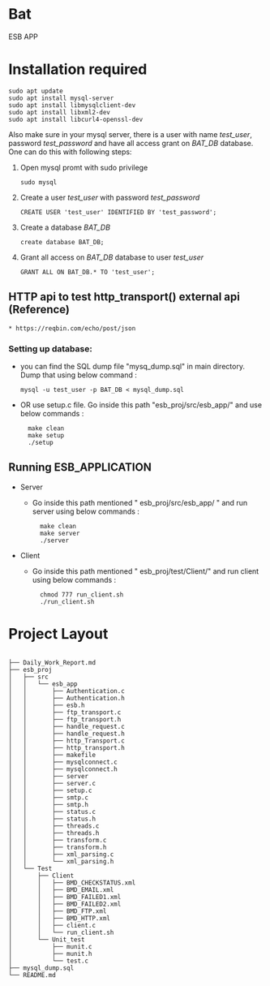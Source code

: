 # Bat
ESB APP

# Installation required
    sudo apt update
    sudo apt install mysql-server
    sudo apt install libmysqlclient-dev
    sudo apt install libxml2-dev
    sudo apt install libcurl4-openssl-dev

Also make sure in your mysql server, there is a user with  name *test_user*, password *test_password* and have all access grant on *BAT_DB* database. One can do this with following steps:<br />
1. Open mysql promt with sudo privilege
    ```
    sudo mysql
    ```
2. Create a user *test_user* with password *test_password*
    ```
    CREATE USER 'test_user' IDENTIFIED BY 'test_password';
    ```
3. Create a database *BAT_DB*
    ```
    create database BAT_DB;
    ```
4. Grant all access on *BAT_DB* database to user *test_user*
    ```
    GRANT ALL ON BAT_DB.* TO 'test_user';
    ```

## HTTP api to test http_transport() external api (Reference)
    * https://reqbin.com/echo/post/json

### Setting up database:
* you can find the SQL dump file "mysq_dump.sql" in main directory. Dump that using below command :<br/>
    ```
    mysql -u test_user -p BAT_DB < mysql_dump.sql
    ```
* OR use setup.c file. Go inside this path "esb_proj/src/esb_app/" and use below commands :<br/>
    ```
      make clean
      make setup
      ./setup
     ```


## Running ESB_APPLICATION
* Server
    * Go inside this path mentioned " esb_proj/src/esb_app/ " and run server using below commands :<br/>
        ```
          make clean
          make server  
          ./server
        ```



* Client
    * Go inside this path mentioned " esb_proj/test/Client/" and run client using below commands :<br/>
        ```
          chmod 777 run_client.sh
          ./run_client.sh
        ```

# Project Layout     
```

├── Daily_Work_Report.md
├── esb_proj
│   ├── src
│   │   └── esb_app
│   │       ├── Authentication.c
│   │       ├── Authentication.h
│   │       ├── esb.h
│   │       ├── ftp_transport.c
│   │       ├── ftp_transport.h
│   │       ├── handle_request.c
│   │       ├── handle_request.h
│   │       ├── http_Transport.c
│   │       ├── http_transport.h
│   │       ├── makefile
│   │       ├── mysqlconnect.c
│   │       ├── mysqlconnect.h
│   │       ├── server
│   │       ├── server.c
│   │       ├── setup.c
│   │       ├── smtp.c
│   │       ├── smtp.h
│   │       ├── status.c
│   │       ├── status.h
│   │       ├── threads.c
│   │       ├── threads.h
│   │       ├── transform.c
│   │       ├── transform.h
│   │       ├── xml_parsing.c
│   │       └── xml_parsing.h
│   └── Test
│       ├── Client
│       │   ├── BMD_CHECKSTATUS.xml
│       │   ├── BMD_EMAIL.xml
│       │   ├── BMD_FAILED1.xml
│       │   ├── BMD_FAILED2.xml
│       │   ├── BMD_FTP.xml
│       │   ├── BMD_HTTP.xml
│       │   ├── client.c
│       │   └── run_client.sh
│       └── Unit_test
│           ├── munit.c
│           ├── munit.h
│           └── test.c
├── mysql_dump.sql
└── README.md

```
